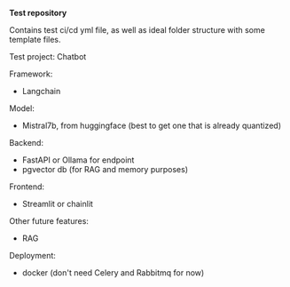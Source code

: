 **Test repository**

Contains test ci/cd yml file, as well as ideal folder structure with some template files. 

Test project: Chatbot

Framework: 
- Langchain

Model: 
- Mistral7b, from huggingface (best to get one that is already quantized)

Backend: 
- FastAPI or Ollama for endpoint
- pgvector db (for RAG and memory purposes)

Frontend: 
- Streamlit or chainlit

Other future features: 
- RAG

Deployment: 
- docker (don't need Celery and Rabbitmq for now)
